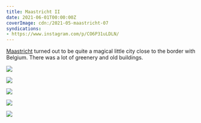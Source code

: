 ```yaml
---
title: Maastricht II
date: 2021-06-01T00:00:00Z
coverImage: cdn:/2021-05-maastricht-07
syndications:
- https://www.instagram.com/p/CO6P31uLDLN/
---
```


[Maastricht](/2021/05/31/maastricht-i) turned out to be quite a magical little city close to the border with Belgium. There was a lot of greenery and old buildings.

<style>
.g2021maaii {
  grid-template-columns: repeat(10, 1fr);
  grid-template-areas:
    "a a a a a a a a a a"
    "b b b c c c c c c c"
    "d d d d d e e e e e";
}

.g2021maaii > *:nth-child(1) { grid-area: a; }
.g2021maaii > *:nth-child(2) { grid-area: b; }
.g2021maaii > *:nth-child(3) { grid-area: c; }
.g2021maaii > *:nth-child(4) { grid-area: d; }
.g2021maaii > *:nth-child(5) { grid-area: e; }
</style>

<div class="fw g2021maaii fg">

![](cdn:/2021-05-maastricht-07)

![](cdn:/2021-05-maastricht-11)

![](cdn:/2021-05-maastricht-08)

![](cdn:/2021-05-maastricht-09)

![](cdn:/2021-05-maastricht-12)

</div>
